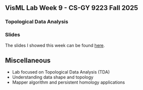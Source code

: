 ## VisML Lab Week 9 - CS-GY 9223 Fall 2025
### Topological Data Analysis

### Slides

The slides I showed this week can be found [here](https://ctsilva.github.io/2025-VisML-CSE/labs/week9-lab/VisML-Lab-Week9-slides). 

## Miscellaneous 

* Lab focused on Topological Data Analysis (TDA)
* Understanding data shape and topology
* Mapper algorithm and persistent homology applications  




